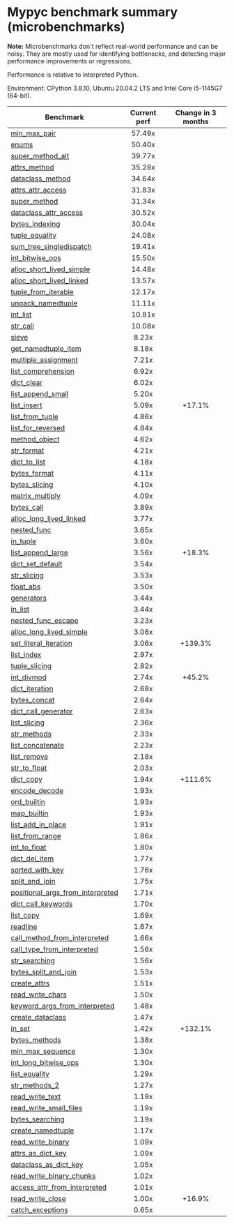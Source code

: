 # Mypyc benchmark summary (microbenchmarks)

**Note:** Microbenchmarks don't reflect real-world performance and can be noisy.
           They are mostly used for identifying bottlenecks, and detecting major performance
           improvements or regressions.

Performance is relative to interpreted Python.

Environment: CPython 3.8.10, Ubuntu 20.04.2 LTS and Intel Core i5-1145G7 (64-bit).

| Benchmark | Current perf | Change in 3 months |
| --- | :---: | :---: |
| [min_max_pair](benchmarks/min_max_pair.md) | 57.49x |  |
| [enums](benchmarks/enums.md) | 50.40x |  |
| [super_method_alt](benchmarks/super_method_alt.md) | 39.77x |  |
| [attrs_method](benchmarks/attrs_method.md) | 35.28x |  |
| [dataclass_method](benchmarks/dataclass_method.md) | 34.64x |  |
| [attrs_attr_access](benchmarks/attrs_attr_access.md) | 31.83x |  |
| [super_method](benchmarks/super_method.md) | 31.34x |  |
| [dataclass_attr_access](benchmarks/dataclass_attr_access.md) | 30.52x |  |
| [bytes_indexing](benchmarks/bytes_indexing.md) | 30.04x |  |
| [tuple_equality](benchmarks/tuple_equality.md) | 24.08x |  |
| [sum_tree_singledispatch](benchmarks/sum_tree_singledispatch.md) | 19.41x |  |
| [int_bitwise_ops](benchmarks/int_bitwise_ops.md) | 15.50x |  |
| [alloc_short_lived_simple](benchmarks/alloc_short_lived_simple.md) | 14.48x |  |
| [alloc_short_lived_linked](benchmarks/alloc_short_lived_linked.md) | 13.57x |  |
| [tuple_from_iterable](benchmarks/tuple_from_iterable.md) | 12.17x |  |
| [unpack_namedtuple](benchmarks/unpack_namedtuple.md) | 11.11x |  |
| [int_list](benchmarks/int_list.md) | 10.81x |  |
| [str_call](benchmarks/str_call.md) | 10.08x |  |
| [sieve](benchmarks/sieve.md) | 8.23x |  |
| [get_namedtuple_item](benchmarks/get_namedtuple_item.md) | 8.18x |  |
| [multiple_assignment](benchmarks/multiple_assignment.md) | 7.21x |  |
| [list_comprehension](benchmarks/list_comprehension.md) | 6.92x |  |
| [dict_clear](benchmarks/dict_clear.md) | 6.02x |  |
| [list_append_small](benchmarks/list_append_small.md) | 5.20x |  |
| [list_insert](benchmarks/list_insert.md) | 5.09x | +17.1% |
| [list_from_tuple](benchmarks/list_from_tuple.md) | 4.86x |  |
| [list_for_reversed](benchmarks/list_for_reversed.md) | 4.84x |  |
| [method_object](benchmarks/method_object.md) | 4.62x |  |
| [str_format](benchmarks/str_format.md) | 4.21x |  |
| [dict_to_list](benchmarks/dict_to_list.md) | 4.18x |  |
| [bytes_format](benchmarks/bytes_format.md) | 4.11x |  |
| [bytes_slicing](benchmarks/bytes_slicing.md) | 4.10x |  |
| [matrix_multiply](benchmarks/matrix_multiply.md) | 4.09x |  |
| [bytes_call](benchmarks/bytes_call.md) | 3.89x |  |
| [alloc_long_lived_linked](benchmarks/alloc_long_lived_linked.md) | 3.77x |  |
| [nested_func](benchmarks/nested_func.md) | 3.65x |  |
| [in_tuple](benchmarks/in_tuple.md) | 3.60x |  |
| [list_append_large](benchmarks/list_append_large.md) | 3.56x | +18.3% |
| [dict_set_default](benchmarks/dict_set_default.md) | 3.54x |  |
| [str_slicing](benchmarks/str_slicing.md) | 3.53x |  |
| [float_abs](benchmarks/float_abs.md) | 3.50x |  |
| [generators](benchmarks/generators.md) | 3.44x |  |
| [in_list](benchmarks/in_list.md) | 3.44x |  |
| [nested_func_escape](benchmarks/nested_func_escape.md) | 3.23x |  |
| [alloc_long_lived_simple](benchmarks/alloc_long_lived_simple.md) | 3.06x |  |
| [set_literal_iteration](benchmarks/set_literal_iteration.md) | 3.06x | +139.3% |
| [list_index](benchmarks/list_index.md) | 2.97x |  |
| [tuple_slicing](benchmarks/tuple_slicing.md) | 2.82x |  |
| [int_divmod](benchmarks/int_divmod.md) | 2.74x | +45.2% |
| [dict_iteration](benchmarks/dict_iteration.md) | 2.68x |  |
| [bytes_concat](benchmarks/bytes_concat.md) | 2.64x |  |
| [dict_call_generator](benchmarks/dict_call_generator.md) | 2.63x |  |
| [list_slicing](benchmarks/list_slicing.md) | 2.36x |  |
| [str_methods](benchmarks/str_methods.md) | 2.33x |  |
| [list_concatenate](benchmarks/list_concatenate.md) | 2.23x |  |
| [list_remove](benchmarks/list_remove.md) | 2.18x |  |
| [str_to_float](benchmarks/str_to_float.md) | 2.03x |  |
| [dict_copy](benchmarks/dict_copy.md) | 1.94x | +111.6% |
| [encode_decode](benchmarks/encode_decode.md) | 1.93x |  |
| [ord_builtin](benchmarks/ord_builtin.md) | 1.93x |  |
| [map_builtin](benchmarks/map_builtin.md) | 1.93x |  |
| [list_add_in_place](benchmarks/list_add_in_place.md) | 1.91x |  |
| [list_from_range](benchmarks/list_from_range.md) | 1.86x |  |
| [int_to_float](benchmarks/int_to_float.md) | 1.80x |  |
| [dict_del_item](benchmarks/dict_del_item.md) | 1.77x |  |
| [sorted_with_key](benchmarks/sorted_with_key.md) | 1.76x |  |
| [split_and_join](benchmarks/split_and_join.md) | 1.75x |  |
| [positional_args_from_interpreted](benchmarks/positional_args_from_interpreted.md) | 1.71x |  |
| [dict_call_keywords](benchmarks/dict_call_keywords.md) | 1.70x |  |
| [list_copy](benchmarks/list_copy.md) | 1.69x |  |
| [readline](benchmarks/readline.md) | 1.67x |  |
| [call_method_from_interpreted](benchmarks/call_method_from_interpreted.md) | 1.66x |  |
| [call_type_from_interpreted](benchmarks/call_type_from_interpreted.md) | 1.56x |  |
| [str_searching](benchmarks/str_searching.md) | 1.56x |  |
| [bytes_split_and_join](benchmarks/bytes_split_and_join.md) | 1.53x |  |
| [create_attrs](benchmarks/create_attrs.md) | 1.51x |  |
| [read_write_chars](benchmarks/read_write_chars.md) | 1.50x |  |
| [keyword_args_from_interpreted](benchmarks/keyword_args_from_interpreted.md) | 1.48x |  |
| [create_dataclass](benchmarks/create_dataclass.md) | 1.47x |  |
| [in_set](benchmarks/in_set.md) | 1.42x | +132.1% |
| [bytes_methods](benchmarks/bytes_methods.md) | 1.38x |  |
| [min_max_sequence](benchmarks/min_max_sequence.md) | 1.30x |  |
| [int_long_bitwise_ops](benchmarks/int_long_bitwise_ops.md) | 1.30x |  |
| [list_equality](benchmarks/list_equality.md) | 1.29x |  |
| [str_methods_2](benchmarks/str_methods_2.md) | 1.27x |  |
| [read_write_text](benchmarks/read_write_text.md) | 1.19x |  |
| [read_write_small_files](benchmarks/read_write_small_files.md) | 1.19x |  |
| [bytes_searching](benchmarks/bytes_searching.md) | 1.19x |  |
| [create_namedtuple](benchmarks/create_namedtuple.md) | 1.17x |  |
| [read_write_binary](benchmarks/read_write_binary.md) | 1.09x |  |
| [attrs_as_dict_key](benchmarks/attrs_as_dict_key.md) | 1.09x |  |
| [dataclass_as_dict_key](benchmarks/dataclass_as_dict_key.md) | 1.05x |  |
| [read_write_binary_chunks](benchmarks/read_write_binary_chunks.md) | 1.02x |  |
| [access_attr_from_interpreted](benchmarks/access_attr_from_interpreted.md) | 1.01x |  |
| [read_write_close](benchmarks/read_write_close.md) | 1.00x | +16.9% |
| [catch_exceptions](benchmarks/catch_exceptions.md) | 0.65x |  |
